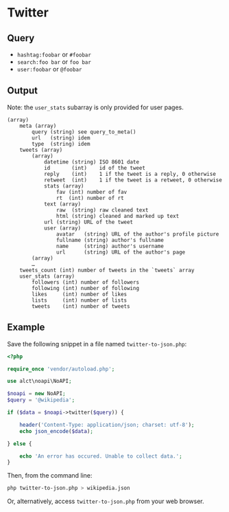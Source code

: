 # Twitter

## Query

* `hashtag:foobar` or `#foobar`
* `search:foo bar` or `foo bar`
* `user:foobar` or `@foobar`

## Output

Note: the `user_stats` subarray is only provided for user pages.

```
(array)
    meta (array)
        query (string) see query_to_meta()
        url   (string) idem
        type  (string) idem
    tweets (array)
        (array)
            datetime (string) ISO 8601 date
            id       (int)    id of the tweet
            reply    (int)    1 if the tweet is a reply, 0 otherwise
            retweet  (int)    1 if the tweet is a retweet, 0 otherwise
            stats (array)
                fav (int) number of fav
                rt  (int) number of rt
            text (array)
                raw  (string) raw cleaned text
                html (string) cleaned and marked up text
            url (string) URL of the tweet
            user (array)
                avatar   (string) URL of the author's profile picture
                fullname (string) author's fullname
                name     (string) author's username
                url      (string) URL of the author's page
        (array)
        …
    tweets_count (int) number of tweets in the `tweets` array
    user_stats (array)
        followers (int) number of followers
        following (int) number of following
        likes     (int) number of likes
        lists     (int) number of lists
        tweets    (int) number of tweets
```

## Example

Save the following snippet in a file named `twitter-to-json.php`:

```php
<?php

require_once 'vendor/autoload.php';

use alct\noapi\NoAPI;

$noapi = new NoAPI;
$query = '@wikipedia';

if ($data = $noapi->twitter($query)) {

    header('Content-Type: application/json; charset: utf-8');
    echo json_encode($data);

} else {

    echo 'An error has occured. Unable to collect data.';
}
```

Then, from the command line:

```bash
php twitter-to-json.php > wikipedia.json
```

Or, alternatively, access `twitter-to-json.php` from your web browser.
